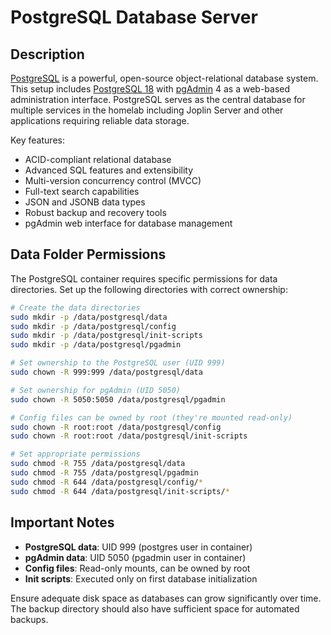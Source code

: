 # PostgreSQL Database Server

## Description

[PostgreSQL](https://www.postgresql.org/) is a powerful, open-source object-relational database system. This setup includes [PostgreSQL 18](https://www.postgresql.org/docs/18/index.html) with [pgAdmin](https://www.pgadmin.org/) 4 as a web-based administration interface. PostgreSQL serves as the central database for multiple services in the homelab including Joplin Server and other applications requiring reliable data storage.

Key features:

- ACID-compliant relational database
- Advanced SQL features and extensibility
- Multi-version concurrency control (MVCC)
- Full-text search capabilities
- JSON and JSONB data types
- Robust backup and recovery tools
- pgAdmin web interface for database management

## Data Folder Permissions

The PostgreSQL container requires specific permissions for data directories. Set up the following directories with correct ownership:

```bash
# Create the data directories
sudo mkdir -p /data/postgresql/data
sudo mkdir -p /data/postgresql/config
sudo mkdir -p /data/postgresql/init-scripts
sudo mkdir -p /data/postgresql/pgadmin

# Set ownership to the PostgreSQL user (UID 999)
sudo chown -R 999:999 /data/postgresql/data

# Set ownership for pgAdmin (UID 5050)
sudo chown -R 5050:5050 /data/postgresql/pgadmin

# Config files can be owned by root (they're mounted read-only)
sudo chown -R root:root /data/postgresql/config
sudo chown -R root:root /data/postgresql/init-scripts

# Set appropriate permissions
sudo chmod -R 755 /data/postgresql/data
sudo chmod -R 755 /data/postgresql/pgadmin
sudo chmod -R 644 /data/postgresql/config/*
sudo chmod -R 644 /data/postgresql/init-scripts/*
```

## Important Notes

- **PostgreSQL data**: UID 999 (postgres user in container)
- **pgAdmin data**: UID 5050 (pgadmin user in container)
- **Config files**: Read-only mounts, can be owned by root
- **Init scripts**: Executed only on first database initialization

Ensure adequate disk space as databases can grow significantly over time. The backup directory should also have sufficient space for automated backups.
